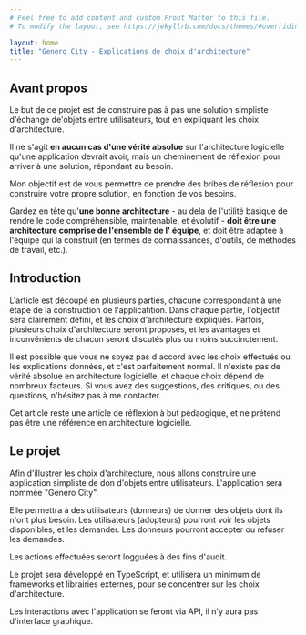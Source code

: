 ```yaml
---
# Feel free to add content and custom Front Matter to this file.
# To modify the layout, see https://jekyllrb.com/docs/themes/#overriding-theme-defaults

layout: home
title: "Genero City - Explications de choix d'architecture"
---
```


## Avant propos

Le but de ce projet est de construire pas à pas une solution simpliste d'échange de'objets entre
utilisateurs, tout en expliquant les choix d'architecture.

Il ne s'agit **en aucun cas d'une vérité absolue** sur l'architecture logicielle qu'une application
devrait avoir, mais un cheminement de réflexion pour arriver à une solution, répondant au besoin.

Mon objectif est de vous permettre de prendre des bribes de réflexion pour construire votre propre
solution, en fonction de vos besoins.

Gardez en tête qu'**une bonne architecture** - au dela de l'utilité basique de rendre le code
compréhensible, maintenable, et évolutif - **doit être une architecture comprise de l'ensemble de l'
équipe**, et doit être adaptée à l'équipe qui la construit (en termes de connaissances, d'outils, de
méthodes de travail, etc.).

## Introduction

L'article est découpé en plusieurs parties, chacune correspondant à une étape de la construction de
l'applicatition. Dans chaque partie, l'objectif sera clairement défini, et les choix d'architecture
expliqués. Parfois, plusieurs choix d'architecture seront proposés, et les avantages et
inconvénients de chacun seront discutés plus ou moins succinctement.

Il est possible que vous ne soyez pas d'accord avec les choix effectués ou les explications
données, et c'est parfaitement normal. Il n'existe pas de vérité absolue en architecture logicielle,
et chaque choix dépend de nombreux facteurs. Si vous avez des suggestions, des critiques, ou des
questions, n'hésitez pas à me contacter.

Cet article reste une article de réflexion à but pédaogique, et ne prétend pas être une référence en
architecture logicielle.

## Le projet

Afin d'illustrer les choix d'architecture, nous allons construire une application simpliste de don d'objets entre utilisateurs. L'application sera nommée "Genero City".

Elle permettra à des utilisateurs (donneurs) de donner des objets dont ils n'ont plus besoin. Les utilisateurs (adopteurs) pourront voir les objets disponibles, et les demander. Les donneurs pourront accepter ou refuser les demandes.

Les actions effectuées seront logguées à des fins d'audit.

Le projet sera développé en TypeScript, et utilisera un minimum de frameworks et librairies externes, pour se concentrer sur les choix d'architecture.

Les interactions avec l'application se feront via API, il n'y aura pas d'interface graphique.

